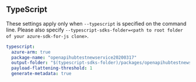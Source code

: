 ## TypeScript

These settings apply only when `--typescript` is specified on the command line.
Please also specify `--typescript-sdks-folder=<path to root folder of your azure-sdk-for-js clone>`.

```yaml $(typescript)
typescript:
  azure-arm: true
  package-name: "openapihubtestnewservice20200317"
  output-folder: "$(typescript-sdks-folder)/packages/openapihubtestnewservice20200317"
  payload-flattening-threshold: 1
  generate-metadata: true
```
